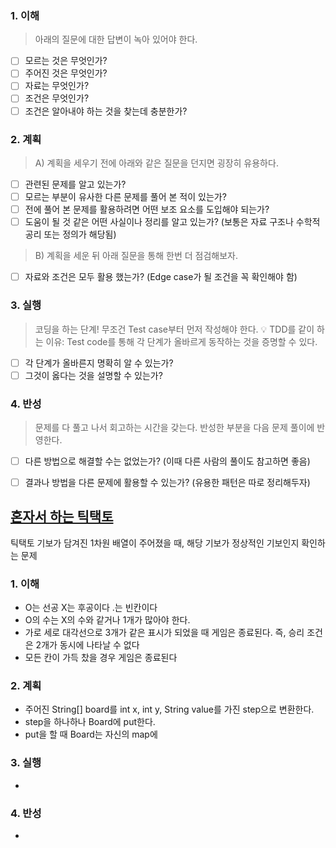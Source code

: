 ### 1. 이해
> 아래의 질문에 대한 답변이 녹아 있어야 한다.

- [ ] 모르는 것은 무엇인가?
- [ ] 주어진 것은 무엇인가?
- [ ] 자료는 무엇인가?
- [ ] 조건은 무엇인가?
- [ ] 조건은 알아내야 하는 것을 찾는데 충분한가?

### 2. 계획
> A) 계획을 세우기 전에 아래와 같은 질문을 던지면 굉장히 유용하다.

- [ ] 관련된 문제를 알고 있는가?
- [ ] 모르는 부분이 유사한 다른 문제를 풀어 본 적이 있는가?
- [ ] 전에 풀어 본 문제를 활용하려면 어떤 보조 요소를 도입해야 되는가?
- [ ] 도움이 될 것 같은 어떤 사실이나 정리를 알고 있는가? (보통은 자료 구조나 수학적 공리 또는 정의가 해당됨)

> B) 계획을 세운 뒤 아래 질문을 통해 한번 더 점검해보자.

- [ ] 자료와 조건은 모두 활용 했는가? (Edge case가 될 조건을 꼭 확인해야 함)

### 3. 실행
> 코딩을 하는 단계! 무조건 Test case부터 먼저 작성해야 한다.
💡 TDD를 같이 하는 이유: Test code를 통해 각 단계가 올바르게 동작하는 것을 증명할 수 있다.

- [ ] 각 단계가 올바른지 명확히 알 수 있는가?
- [ ] 그것이 옳다는 것을 설명할 수 있는가?

### 4. 반성
> 문제를 다 풀고 나서 회고하는 시간을 갖는다. 반성한 부분을 다음 문제 풀이에 반영한다.

- [ ] 다른 방법으로 해결할 수는 없었는가? (이때 다른 사람의 풀이도 참고하면 좋음)
- [ ] 결과나 방법을 다른 문제에 활용할 수 있는가? (유용한 패턴은 따로 정리해두자)


## [혼자서 하는 틱택토](https://school.programmers.co.kr/learn/courses/30/lessons/160585)
틱택토 기보가 담겨진 1차원 배열이 주어졌을 때, 해당 기보가 정상적인 기보인지 확인하는 문제

### 1. 이해
- O는 선공 X는 후공이다 .는 빈칸이다
- O의 수는 X의 수와 같거나 1개가 많아야 한다. 
- 가로 세로 대각선으로 3개가 같은 표시가 되었을 때 게임은 종료된다. 즉, 승리 조건은 2개가 동시에 나타날 수 없다
- 모든 칸이 가득 찼을 경우 게임은 종료된다 

### 2. 계획
- 주어진 String[] board를 int x, int y, String value를 가진 step으로 변환한다.
- step을 하나하나 Board에 put한다. 
- put을 할 때 Board는 자신의 map에  

### 3. 실행
- 

### 4. 반성
-
